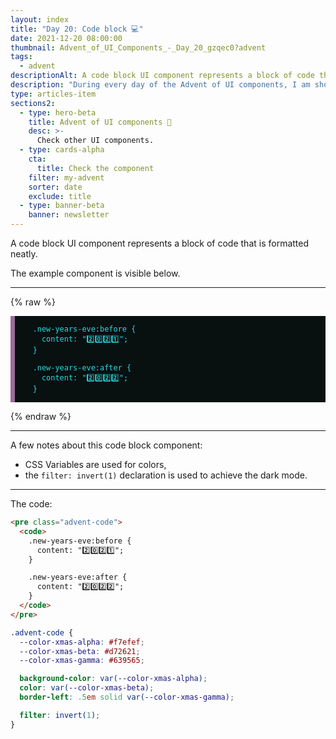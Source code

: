 ```yaml
---
layout: index
title: "Day 20: Code block 💻"
date: 2021-12-20 08:00:00
thumbnail: Advent_of_UI_Components_-_Day_20_gzqec0?advent
tags:
  - advent
descriptionAlt: A code block UI component represents a block of code that is formatted neatly.
description: "During every day of the Advent of UI components, I am showcasing a new UI Component built with HTML, CSS, and JavaScript. Day 20: Code block."
type: articles-item
sections2:
  - type: hero-beta
    title: Advent of UI components 🎄
    desc: >-
      Check other UI components.
  - type: cards-alpha
    cta:
      title: Check the component
    filter: my-advent
    sorter: date
    exclude: title
  - type: banner-beta
    banner: newsletter
---
```


A code block UI component represents a block of code that is formatted neatly.

The example component is visible below.

---

{% raw %}
<pre class="advent-code">
  <code>
    .new-years-eve:before {
      content: "2️⃣0️⃣2️⃣1️⃣";
    }

    .new-years-eve:after {
      content: "2️⃣0️⃣2️⃣2️⃣";
    }
  </code>
</pre>
<style>
.advent-code {
  --color-xmas-alpha: #f7efef;
  --color-xmas-beta: #d72621;
  --color-xmas-gamma: #639565;
  display: flex;
  background-color: var(--color-xmas-alpha);
  color: var(--color-xmas-beta);
  border-left: .5em solid var(--color-xmas-gamma);
  filter: invert(1);
}
.copy .advent-code code {
  font-family: monospace;
}
</style>
{% endraw %}

---

A few notes about this code block component:

- CSS Variables are used for colors,
- the `filter: invert(1)` declaration is used to achieve the dark mode.

---

The code:

```html
<pre class="advent-code">
  <code>
    .new-years-eve:before {
      content: "2️⃣0️⃣2️⃣1️⃣";
    }

    .new-years-eve:after {
      content: "2️⃣0️⃣2️⃣2️⃣";
    }
  </code>
</pre>
```

```css
.advent-code {
  --color-xmas-alpha: #f7efef;
  --color-xmas-beta: #d72621;
  --color-xmas-gamma: #639565;

  background-color: var(--color-xmas-alpha);
  color: var(--color-xmas-beta);
  border-left: .5em solid var(--color-xmas-gamma);

  filter: invert(1);
}
```
